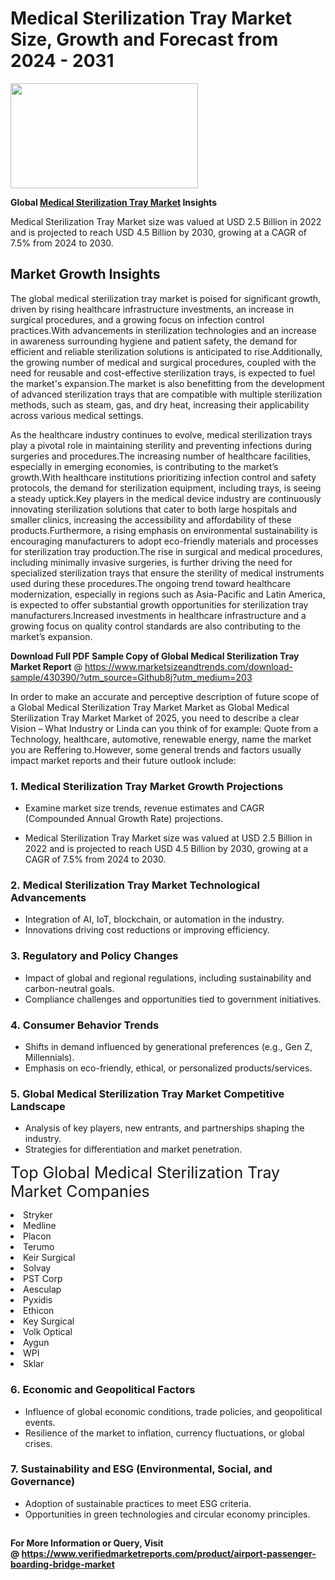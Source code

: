 <H1>Medical Sterilization Tray Market Size, Growth and Forecast from 2024 - 2031</H1><img class="aligncenter size-medium wp-image-584254" src="https://thirdeyenews.in/wp-content/uploads/2024/09/Global-Market-Research-300x168.jpeg" alt="" width="300" height="168" /><p><strong>Global&nbsp;<a href="https://www.marketsizeandtrends.com/download-sample/430390/?utm_source=Github8j?utm_medium=203">Medical Sterilization Tray Market</a> Insights</strong></p><p>Medical Sterilization Tray Market size was valued at USD 2.5 Billion in 2022 and is projected to reach USD 4.5 Billion by 2030, growing at a CAGR of 7.5% from 2024 to 2030.</p><p><h2>Market Growth Insights</h2> <p>The global medical sterilization tray market is poised for significant growth, driven by rising healthcare infrastructure investments, an increase in surgical procedures, and a growing focus on infection control practices.With advancements in sterilization technologies and an increase in awareness surrounding hygiene and patient safety, the demand for efficient and reliable sterilization solutions is anticipated to rise.Additionally, the growing number of medical and surgical procedures, coupled with the need for reusable and cost-effective sterilization trays, is expected to fuel the market's expansion.The market is also benefitting from the development of advanced sterilization trays that are compatible with multiple sterilization methods, such as steam, gas, and dry heat, increasing their applicability across various medical settings.</p> <p>As the healthcare industry continues to evolve, medical sterilization trays play a pivotal role in maintaining sterility and preventing infections during surgeries and procedures.The increasing number of healthcare facilities, especially in emerging economies, is contributing to the market’s growth.With healthcare institutions prioritizing infection control and safety protocols, the demand for sterilization equipment, including trays, is seeing a steady uptick.Key players in the medical device industry are continuously innovating sterilization solutions that cater to both large hospitals and smaller clinics, increasing the accessibility and affordability of these products.Furthermore, a rising emphasis on environmental sustainability is encouraging manufacturers to adopt eco-friendly materials and processes for sterilization tray production.The rise in surgical and medical procedures, including minimally invasive surgeries, is further driving the need for specialized sterilization trays that ensure the sterility of medical instruments used during these procedures.The ongoing trend toward healthcare modernization, especially in regions such as Asia-Pacific and Latin America, is expected to offer substantial growth opportunities for sterilization tray manufacturers.Increased investments in healthcare infrastructure and a growing focus on quality control standards are also contributing to the market’s expansion.<p><span class=""><strong>Download Full PDF Sample Copy of Global Medical Sterilization Tray Market Report</strong> @ <a href="https://www.marketsizeandtrends.com/download-sample/430390/?utm_source=Github8j?utm_medium=203" target="_blank">https://www.marketsizeandtrends.com/download-sample/430390/?utm_source=Github8j?utm_medium=203</a></span></p><p>In order to make an accurate and perceptive description of future scope of a Global&nbsp;Medical Sterilization Tray Market Market as Global&nbsp;Medical Sterilization Tray Market Market of 2025, you need to describe a clear Vision &ndash; What Industry or Linda can you think of for example: Quote from a Technology, healthcare, automotive, renewable energy, name the market you are Reffering to.However, some general trends and factors usually impact market reports and their future outlook include:</p><h3>1.&nbsp;<strong>Medical Sterilization Tray Market Growth Projections</strong></h3><ul><li>Examine market size trends, revenue estimates and CAGR (Compounded Annual Growth Rate) projections.</li><li><p>Medical Sterilization Tray Market size was valued at USD 2.5 Billion in 2022 and is projected to reach USD 4.5 Billion by 2030, growing at a CAGR of 7.5% from 2024 to 2030.</p></li></ul><h3>2.&nbsp;<strong>Medical Sterilization Tray Market Technological Advancements</strong></h3><ul><li>Integration of AI, IoT, blockchain, or automation in the industry.</li><li>Innovations driving cost reductions or improving efficiency.</li></ul><h3>3.&nbsp;<strong>Regulatory and Policy Changes</strong></h3><ul><li>Impact of global and regional regulations, including sustainability and carbon-neutral goals.</li><li>Compliance challenges and opportunities tied to government initiatives.</li></ul><h3>4.&nbsp;<strong>Consumer Behavior Trends</strong></h3><ul><li>Shifts in demand influenced by generational preferences (e.g., Gen Z, Millennials).</li><li>Emphasis on eco-friendly, ethical, or personalized products/services.</li></ul><h3>5.&nbsp;<strong>Global Medical Sterilization Tray Market Competitive Landscape</strong></h3><ul><li>Analysis of key players, new entrants, and partnerships shaping the industry.</li><li>Strategies for differentiation and market penetration.</li></ul><p data-pm-slice="1 1 []"><span style="color: inherit; font-family: inherit; font-size: 25px;">Top Global Medical Sterilization Tray Market Companies</span></p><div class="" data-test-id=""><p><li>Stryker</li><li> Medline</li><li> Placon</li><li> Terumo</li><li> Keir Surgical</li><li> Solvay</li><li> PST Corp</li><li> Aesculap</li><li> Pyxidis</li><li> Ethicon</li><li> Key Surgical</li><li> Volk Optical</li><li> Aygun</li><li> WPI</li><li> Sklar</li></p></div><h3>6.&nbsp;<strong>Economic and Geopolitical Factors</strong></h3><ul><li>Influence of global economic conditions, trade policies, and geopolitical events.</li><li>Resilience of the market to inflation, currency fluctuations, or global crises.</li></ul><h3>7.&nbsp;<strong>Sustainability and ESG (Environmental, Social, and Governance)</strong></h3><ul><li>Adoption of sustainable practices to meet ESG criteria.</li><li>Opportunities in green technologies and circular economy principles.</li></ul><h2><strong style="font-size: 14px;">For More Information or Query, Visit @&nbsp;</strong><a style="background-color: #ffffff; font-size: 14px;" href="https://www.marketsizeandtrends.com/report/medical-sterilization-tray-market/" target="_blank">https://www.verifiedmarketreports.com/product/airport-passenger-boarding-bridge-market</a></h2>